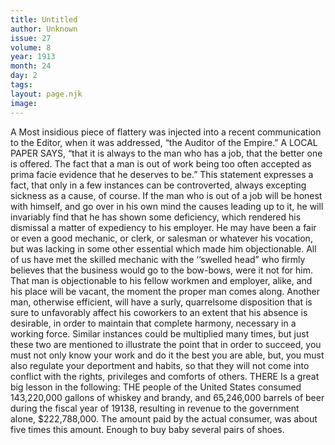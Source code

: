 ```yaml
---
title: Untitled
author: Unknown
issue: 27
volume: 8
year: 1913
month: 24
day: 2
tags:
layout: page.njk
image:
---
```

A Most insidious piece of flattery was injected into a recent communication to the Editor, when it was addressed, “the Auditor of the Empire.”    A LOCAL PAPER SAYS, “that it is always to the man who has a job, that the better one is offered. The fact that a man is out of work being too often accepted as prima facie evidence that he deserves to be.” This statement expresses a fact, that only in a few instances can be controverted, always excepting sickness as a cause, of course. If the man who is out of a job will be honest with himself, and go over in his own mind the causes leading up to it, he will invariably find that he has shown some deficiency, which rendered his dismissal a matter of expediency to his employer. He may have been a fair or even a good mechanic, or clerk, or salesman or whatever his vocation, but was lacking in some other essential which made him objectionable. All of us have met the skilled mechanic with the ‘‘swelled head” who firmly believes that the business would go to the bow-bows, were it not for him. That man is objectionable to his fellow workmen and employer, alike, and his place will be vacant, the moment the proper man comes along. Another man, otherwise efficient, will have a surly, quarrelsome disposition that is sure to unfavorably affect his coworkers to an extent that his absence is desirable, in order to maintain that complete harmony, necessary in a working force. Similar instances could be multiplied many times, but just these two are mentioned to illustrate the point that in order to succeed, you must not only know your work and do it the best you are able, but, you must also regulate your deportment and habits, so that they will not come into conflict with the rights, privileges and comforts of others. THERE Is a great big lesson in the following: THE people of the United States consumed 143,220,000 gallons of whiskey and brandy, and 65,246,000 barrels of beer during the fiscal year of 19138, resulting in revenue to the government alone, $222,788,000. The amount paid by the actual consumer, was about five times this amount. Enough to buy baby several pairs of shoes. 
